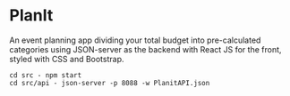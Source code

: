 # PlanIt

An event planning app dividing your total budget into pre-calculated categories using JSON-server as the backend with React JS for the front, styled with CSS and Bootstrap.

```
cd src - npm start
cd src/api - json-server -p 8088 -w PlanitAPI.json
```
